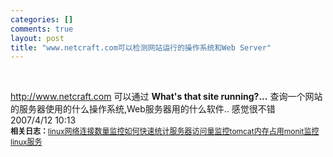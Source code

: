 ```yaml
--- 
categories: []
comments: true
layout: post
title: "www.netcraft.com可以检测网站运行的操作系统和Web Server"
---
```

<span>  <div id="entrycns!4986F8F322CC617B!218" class="bvEntry">
<div id="msgcns!4986F8F322CC617B!218" class="bvMsg">
<a href="http://www.netcraft.com/">http://www.netcraft.com</a>
可以通过
<strong>What's that site running?...</strong> 查询一个网站的服务器使用的什么操作系统,Web服务器用的什么软件..
感觉很不错
</div>
<div class="footerLinks">2007/4/12 10:13 </div>
</div>
</span><div id="related_log" style="font-size:12px">
<b>相关日志：</b><a href="http://xinlogs.com/monitor-network-connections-of-linux">linux网络连接数量监控</a><a href="http://xinlogs.com/post/17">如何快速统计服务器访问量</a><a href="http://xinlogs.com/tomcat-memory-check">监控tomcat内存占用</a><a href="http://xinlogs.com/monit-to-monitor-services">monit监控linux服务</a>
</div>
